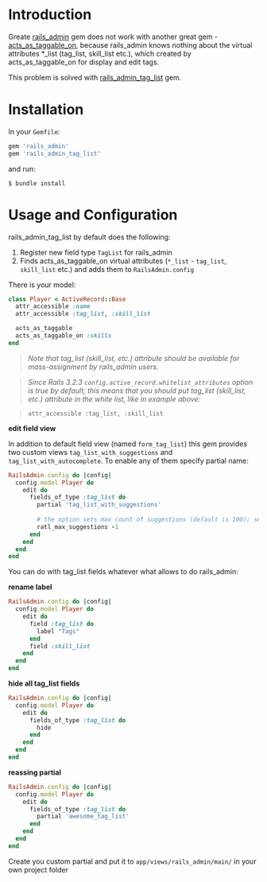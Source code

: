 Introduction
============

Greate [rails_admin](https://github.com/sferik/rails_admin) gem does not work with another great gem - [acts_as_taggable_on](https://github.com/mbleigh/acts-as-taggable-on), because rails_admin knows nothing about the virtual attributes *_list (tag_list, skill_list etc.), which created by acts_as_taggable_on for display and edit tags.

This problem is solved with [rails_admin_tag_list](https://github.com/kryzhovnik/rails_admin_tag_list) gem.

Installation
============

In your `Gemfile`:

```ruby
gem 'rails_admin'
gem 'rails_admin_tag_list'
```

and run:

    $ bundle install

Usage and Configuration
=======================

rails_admin_tag_list by default does the following:

1. Register new field type `TagList` for rails_admin
2. Finds acts_as_taggable_on virtual attributes (`*_list` - `tag_list`, `skill_list` etc.) and adds them to `RailsAdmin.config`

There is your model:

```ruby
class Player < ActiveRecord::Base
  attr_accessible :name
  attr_accessible :tag_list, :skill_list

  acts_as_taggable
  acts_as_taggable_on :skills
end
```

> *Note that tag_list (skill_list, etc.) attribute should be available for mass-assignment by rails_admin users.*

> *Since Rails 3.2.3 `config.active_record.whitelist_attributes` option is true by default; this means that you should put tag_list (skill_list, etc.) attribute in the white list, like in example above:*

> `attr_accessible :tag_list, :skill_list`

**edit field view**

In addition to default field view (named `form_tag_list`) this gem provides two custom views `tag_list_with_suggestions` and `tag_list_with_autocomplete`. To enable any of them specify partial name:

```ruby
RailsAdmin.config do |config|
  config.model Player do
    edit do
      fields_of_type :tag_list do
        partial 'tag_list_with_suggestions'
        
        # the option sets max count of suggestions (default is 100); set -1 to abolish the limit
        ratl_max_suggestions -1
      end
    end
  end
end
```

You can do with tag_list fields whatever what allows to do rails_admin:

**rename label**

```ruby
RailsAdmin.config do |config|
  config.model Player do
    edit do
      field :tag_list do
        label "Tags"
      end
      field :skill_list
    end
  end
end
```

**hide all tag_list fields**

```ruby
RailsAdmin.config do |config|
  config.model Player do
    edit do
      fields_of_type :tag_list do
        hide
      end
    end
  end
end
```

**reassing partial**

```ruby
RailsAdmin.config do |config|
  config.model Player do
    edit do
      fields_of_type :tag_list do
        partial 'awesome_tag_list'
      end
    end
  end
end
```

Create you custom partial and put it to `app/views/rails_admin/main/` in your own project folder 

